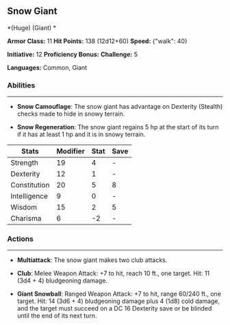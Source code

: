 ## Snow Giant
*(Huge) (Giant) *

**Armor Class:** 11
**Hit Points:** 138 (12d12+60)
**Speed:** {"walk": 40}

**Initiative:** 12
**Proficiency Bonus:**
**Challenge:** 5

**Languages:** Common, Giant

### Abilities
 --- 
- **Snow Camouflage**: The snow giant has advantage on Dexterity (Stealth) checks made to hide in snowy terrain.

- **Snow Regeneration**: The snow giant regains 5 hp at the start of its turn if it has at least 1 hp and it is in snowy terrain.



| Stats | Modifier | Stat | Save
| ---- | ---- | ---- | ---- |
| Strength | 19 | 4 | - |
| Dexterity | 12 | 1 | - |
| Constitution | 20 | 5 | 8 |
| Intelligence | 9 | 0 | - |
| Wisdom | 15 | 2 | 5 |
| Charisma | 6 | -2 | - |

### Actions
 --- 
- **Multiattack**: The snow giant makes two club attacks.

- **Club**: Melee Weapon Attack: +7 to hit, reach 10 ft., one target. Hit: 11 (3d4 + 4) bludgeoning damage.

- **Giant Snowball**: Ranged Weapon Attack: +7 to hit, range 60/240 ft., one target. Hit: 14 (3d6 + 4) bludgeoning damage plus 4 (1d8) cold damage, and the target must succeed on a DC 16 Dexterity save or be blinded until the end of its next turn.

